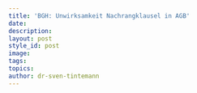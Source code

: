 ```yaml
---
title: 'BGH: Unwirksamkeit Nachrangklausel in AGB'
date:
description:
layout: post
style_id: post
image:
tags:
topics:
author: dr-sven-tintemann
---
```


